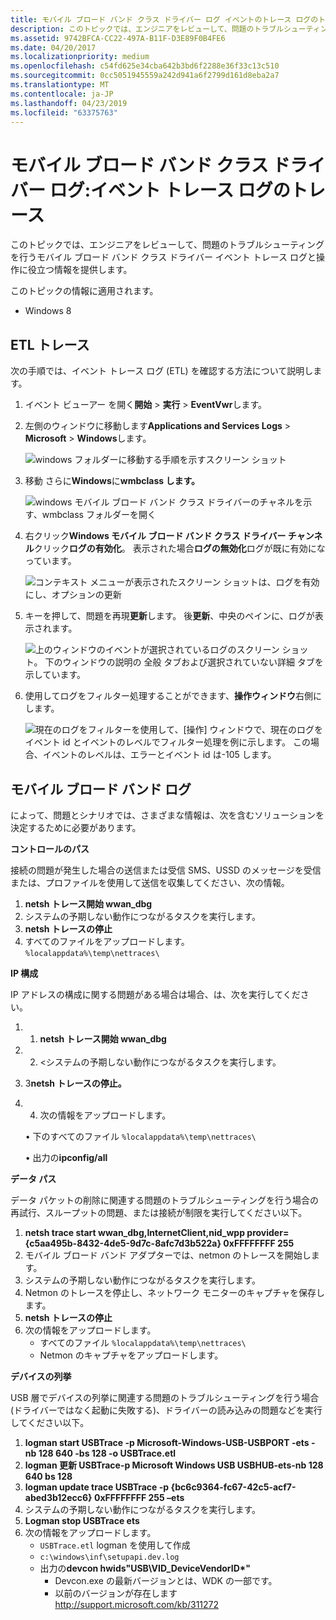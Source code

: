 ```yaml
---
title: モバイル ブロード バンド クラス ドライバー ログ イベントのトレース ログのトレース
description: このトピックでは、エンジニアをレビューして、問題のトラブルシューティングを行うモバイル ブロード バンド クラス ドライバー イベント トレース ログと操作に役立つ情報を提供します。
ms.assetid: 9742BFCA-CC22-497A-B11F-D3E89F0B4FE6
ms.date: 04/20/2017
ms.localizationpriority: medium
ms.openlocfilehash: c54fd625e34cba642b3bd6f2288e36f33c13c510
ms.sourcegitcommit: 0cc5051945559a242d941a6f2799d161d8eba2a7
ms.translationtype: MT
ms.contentlocale: ja-JP
ms.lasthandoff: 04/23/2019
ms.locfileid: "63375763"
---
```

# <a name="mobile-broadband-class-driver-logs-event-trace-log-tracing"></a>モバイル ブロード バンド クラス ドライバー ログ:イベント トレース ログのトレース


このトピックでは、エンジニアをレビューして、問題のトラブルシューティングを行うモバイル ブロード バンド クラス ドライバー イベント トレース ログと操作に役立つ情報を提供します。

このトピックの情報に適用されます。

-   Windows 8

## <a name="etl-tracing"></a>ETL トレース


次の手順では、イベント トレース ログ (ETL) を確認する方法について説明します。

1.  イベント ビューアー を開く**開始** &gt; **実行** &gt; **EventVwr**します。
2.  左側のウィンドウに移動します**Applications and Services Logs** &gt; **Microsoft** &gt; **Windows**します。

    ![windows フォルダーに移動する手順を示すスクリーン ショット](images/mbcdlogs1.png)

3.  移動 さらに**Windows**に**wmbclass します。**

    ![windows モバイル ブロード バンド クラス ドライバーのチャネルを示す、wmbclass フォルダーを開く](images/mbcdlogs2.png)

4.  右クリック**Windows モバイル ブロード バンド クラス ドライバー チャンネル**クリック**ログの有効化**。 表示された場合**ログの無効化**ログが既に有効になっています。

    ![コンテキスト メニューが表示されたスクリーン ショットは、ログを有効にし、オプションの更新](images/mbcdlogs3.png)

5.  キーを押して、問題を再現**更新**します。 後**更新**、中央のペインに、ログが表示されます。

    ![上のウィンドウのイベントが選択されているログのスクリーン ショット。 下のウィンドウの説明の 全般 タブおよび選択されていない詳細 タブを示しています。](images/mbcdlogs4.png)

6.  使用してログをフィルター処理することができます、**操作ウィンドウ**右側にします。

    ![現在のログをフィルターを使用して、[操作] ウィンドウで、現在のログをイベント id とイベントのレベルでフィルター処理を例に示します。 この場合、イベントのレベルは、エラーとイベント id は-105 します。](images/mbcdlogs5.png)

## <a name="mobile-broadband-logs"></a>モバイル ブロード バンド ログ


によって、問題とシナリオでは、さまざまな情報は、次を含むソリューションを決定するために必要があります。

**コントロールのパス**

接続の問題が発生した場合の送信または受信 SMS、USSD のメッセージを受信または、プロファイルを使用して送信を収集してください、次の情報。

1.  **netsh トレース開始 wwan\_dbg**
2.  システムの予期しない動作につながるタスクを実行します。
3.  **netsh トレースの停止**
4.  すべてのファイルをアップロードします。 `%localappdata%\temp\nettraces\`

**IP 構成**

IP アドレスの構成に関する問題がある場合は場合、は、次を実行してください。

1.  1. **netsh トレース開始 wwan\_dbg**
2.  2. &lt;システムの予期しない動作につながるタスクを実行します。
3.  3**netsh トレースの停止。**
4.  4. 次の情報をアップロードします。

    • 下のすべてのファイル `%localappdata%\temp\nettraces\`

    • 出力の**ipconfig/all**

**データ パス**

データ パケットの削除に関連する問題のトラブルシューティングを行う場合の再試行、スループットの問題、または接続が制限を実行してください以下。

1.  **netsh trace start wwan\_dbg,InternetClient,nid\_wpp provider={c5aa495b-8432-4de5-9d7c-8afc7d3b522a} 0xFFFFFFFF 255**
2.  モバイル ブロード バンド アダプターでは、netmon のトレースを開始します。
3.  システムの予期しない動作につながるタスクを実行します。
4.  Netmon のトレースを停止し、ネットワーク モニターのキャプチャを保存します。
5.  **netsh トレースの停止**
6.  次の情報をアップロードします。
    -   すべてのファイル `%localappdata%\temp\nettraces\`
    -   Netmon のキャプチャをアップロードします。

**デバイスの列挙**

USB 層でデバイスの列挙に関連する問題のトラブルシューティングを行う場合 (ドライバーではなく起動に失敗する)、ドライバーの読み込みの問題などを実行してください以下。

1.  **logman start USBTrace -p Microsoft-Windows-USB-USBPORT -ets -nb 128 640 -bs 128 -o USBTrace.etl**
2.  **logman 更新 USBTrace-p Microsoft Windows USB USBHUB-ets-nb 128 640 bs 128**
3.  **logman update trace USBTrace -p {bc6c9364-fc67-42c5-acf7-abed3b12ecc6} 0xFFFFFFFF 255 –ets**
4.  システムの予期しない動作につながるタスクを実行します。
5.  **Logman stop USBTrace ets**
6.  次の情報をアップロードします。
    -   `USBTrace.etl` logman を使用して作成
    -   `c:\windows\inf\setupapi.dev.log`
    -   出力の**devcon hwids"USB\\VID\_DeviceVendorID\*"**
        -   Devcon.exe の最新バージョンとは、WDK の一部です。
        -   以前のバージョンが存在します http://support.microsoft.com/kb/311272

 

 





